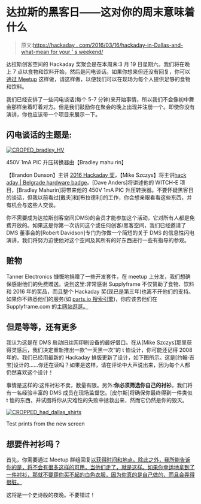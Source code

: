 # 达拉斯的黑客日——这对你的周末意味着什么

> 原文:[https://hackaday . com/2016/03/16/hackaday-in-Dallas-and-what-mean for your ' s weekend/](https://hackaday.com/2016/03/16/hackaday-in-dallas-and-what-that-means-for-your-weekend/)

达拉斯创客空间的 Hackaday 奖聚会是在本周末:3 月 19 日星期六。我们将在晚上 7 点以食物和饮料开始，然后是闪电谈话。如果你想来但还没有回复，你可以[通过 Meetup](http://www.meetup.com/Hackaday-Dallas-Meetups/events/228465634/) 这样做，请这样做，以便我们可以在现场为每个人提供足够的食物和饮料。

我们已经安排了一些闪电谈话(每个 5-7 分钟)来开始事情，所以我们不会像初中舞会那样坐着盯着对方。但是我们鼓励你在聚会的晚上出现并注册一个。即使你没有演讲，你也应该带一个项目来展示一下。

## 闪电谈话的主题是:

[![CROPED_bradley_HV](../Images/26e486ac309b7581bcbd9af61184ac6e.png)](https://hackaday.com/wp-content/uploads/2016/03/croped_bradley_hv.jpg) 

450V 1mA PIC 升压转换器由【Bradley mahu rin】

【Brandon Dunson】主讲 [2016 Hackaday 奖](https://hackaday.io/prize/)，【Mike Szczys】将主讲[hack aday | Belgrade hardware badge](https://hackaday.io/belgrade/)。[Dave Anders]将讲述他的 WITCH-E 项目，[Bradley Mahurin]将带来他的 450V 1mA PIC 升压转换器。不要怀疑黑客日的谈话，但我以前看过[戴夫]和[布拉德利]的工作，你会想亲眼看看这些东西，并有机会与这些人交谈。

你不需要成为达拉斯创客空间(DMS)的会员才能参加这个活动，它对所有人都是免费开放的。如果这是你第一次访问这个或任何创客/黑客空间，我们已经邀请了 DMS 董事会的[Robert Davidson]专门为你做一个简短的关于 DMS 的信息性闪电演讲，我们将努力迫使他对这个空间及其所有的好东西进行一些有指导的参观。

## 赃物

Tanner Electronics 慷慨地捐赠了一些开发套件，在 meetup 上分发，我们想确保感谢他们的免费赠送。说到这里:非常感谢 Supplyframe 不仅赞助了食物、饮料和 2016 年的奖品，而且整个 Hackaday 奖(现已是第三年)也离不开他们的支持。如果你不熟悉他们的服务(如 [parts.io 搜索引擎](http://parts.io/))，你应该去他们在 Supplyframe.com 的[主网站逛逛。](http://supplyframe.com/)

## 但是等等，还有更多

我认为这是在 DMS 启动旧丝网印刷设备的最好借口。在从[Mike Szczys]那里获得灵感后，我们决定重新推出一款“一天黑一次”的 t 恤设计，你可能还记得 2008 年的。我们已经用最新的 Hackaday 排版更新了设计，如下图所示。这是[约翰·吉宝]设计的……你还在读吗？如果是这样，请在评论中大声说出来，因为每个人都仍然喜欢这个设计！

事情是这样的:这件衬衫不卖，数量有限。另外:**你必须筛选你自己的衬衫**。我们将有一名经验丰富的 DMS 成员在现场监督您。[皮尔斯]将确保你最终得到一件类似 t 恤的东西，并试图将你从灾难性的失败中拯救出来，然而它仍然是你的毁灭。

[![CROPPED_had_dallas_shirts](../Images/60d6f038e827ac05c279db4959eda0cc.png)](https://hackaday.com/wp-content/uploads/2016/03/cropped_had_dallas_shirts.jpg)

Test prints from the new screen

## 想要件衬衫吗？

首先，你需要通过 Meetup 群组回复[以获得时间和地点。除此之外，我所能告诉你的是，将不会有很多这样的可用，当他们走了，就是这样。如果你幸运地拿到了一件衬衫，那就不要穿你买不起的白色衣服，因为你真的是自己做的，而且会弄得很脏。](http://www.meetup.com/Hackaday-Dallas-Meetups/events/228465634/)

这将是一个史诗般的夜晚。不要错过！